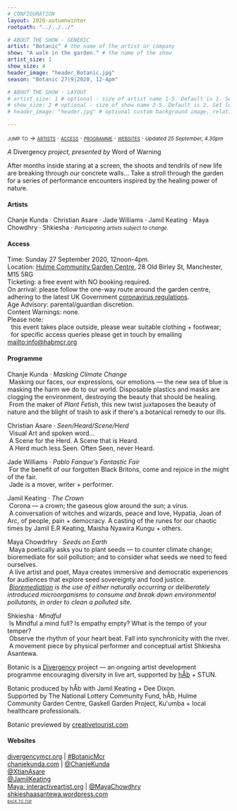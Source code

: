 ```yaml
---
# CONFIGURATION
layout: 2020-autumnwinter
rootpath: "../../../"

# ABOUT THE SHOW - GENERIC
artist: "Botanic" # the name of the artist or company
show: "A walk in the garden." # the name of the show
artist_size: 1
show_size: 4
header_image: "header_Botanic.jpg"  
season: "Botanic 27|9|2020, 12-4pm"

# ABOUT THE SHOW - LAYOUT
# artist_size: 1 # optional - size of artist name 1-5. Default is 1. Set longer names to lower values
# show_size: 2 # optional - size of show name 2-5. Default is 2. Set longer names to lower values
# header_image: "header.jpg" # optional custom background image, relative to current page

---
```

<span style='font-variant: small-caps'>jump to → [artists](/current/2020-autumnwinter/botanic/#artists) · [access](/current/2020-autumnwinter/botanic/#access) · [programme](/current/2020-autumnwinter/botanic/#programme) · [websites](/current/2020-autumnwinter/botanic/#websites)</span> · <small>*Updated 25 September, 4.30pm*</small>     
        
*A* Divergency *project, presented by* Word of Warning        
        
After months inside staring at a screen, the shoots and tendrils of new life are breaking through our concrete walls… Take a stroll through the garden for a series of performance encounters inspired by the healing power of nature.         
         
#### Artists       
Chanje Kunda · Christian Asare · Jade Williams · Jamil Keating · Maya Chowdhry · Shkiesha · <small>*Participating artists subject to change.*</small>        
        
#### Access            
Time: Sunday 27 September 2020, 12noon-4pm.<br>Location: <a href="http://hulmegardencentre.org.uk" target="_blank">Hulme Community Garden Centre</a>, 28 Old Birley St, Manchester, M15 5RG<br>Ticketing: a free event with NO booking required.<br>On arrival: please follow the one-way route around the garden centre, adhering to the latest UK Government <a href="http://www.gov.uk/coronavirus" target="_blank">coronavirus regulations</a>.<br>Age Advisory: parental/guardian discretion.<br>Content Warnings: none.<br>Please note:<br>&nbsp;&nbsp;this event takes place outside, please wear suitable clothing + footwear;<br>&nbsp;&nbsp;for specific access queries please get in touch by emailing <mailto:info@habmcr.org>         
          
#### Programme         
Chanje Kunda · *Masking Climate Change*<br>&nbsp;Masking our faces, our expressions, our emotions — the new sea of blue is masking the harm we do to our world. Disposable plastics and masks are clogging the environment, destroying the beauty that should be healing.<br>&nbsp;From the maker of *Plant Fetish*, this new twist juxtaposes the beauty of nature and the blight of trash to ask if there's a botanical remedy to our ills.        
        
Christian Asare · *Seen/Heard/Scene/Herd*<br>&nbsp;Visual Art and spoken word…<br>&nbsp;A Scene for the Herd. A Scene that is Heard.<br>&nbsp;A Herd much less Seen. Often Seen, never Heard.        
        
Jade Williams · *Pablo Fanque's Fantastic Fair*<br>&nbsp;For the benefit of our forgotten Black Britons, come and rejoice in the might of the fair.<br>&nbsp;Jade is a mover, writer + performer.        
        
Jamil Keating · *The Crown*<br>&nbsp;Corona — a crown; the gaseous glow around the sun; a virus.<br>&nbsp;A conversation of witches and wizards, peace and love, Hypatia, Joan of Arc, of people, pain + democracy. A casting of the runes for our chaotic times by Jamil E.R Keating, Maisha Nyawira Kungu + others.        
        
Maya Chowdrhry · *Seeds on Earth*<br>&nbsp;Maya poetically asks you to plant seeds — to counter climate change; bioremediate for soil pollution; and to consider what seeds we need to feed ourselves.<br>&nbsp;A live artist and poet, Maya creates immersive and democratic experiences for audiences that explore seed sovereignty and food justice.<br>&nbsp;*<a href="https://en.wikipedia.org/wiki/Bioremediation" target="_blank">Bioremediation</a> is the use of either naturally occurring or deliberately introduced microorganisms to consume and break down environmental pollutants, in order to clean a polluted site.*        
        
Shkiesha · *Mindful*<br>&nbsp;Is Mindful a mind full? Is empathy empty? What is the tempo of your temper?<br>&nbsp;Observe the rhythm of your heart beat. Fall into synchronicity with the river.<br>&nbsp;A movement piece by physical performer and conceptual artist Shkiesha Asantewa.        
         
Botanic is a <a href="http://divergencymcr.org" target="_blank">Divergency</a> project — an ongoing artist development programme encouraging diversity in live art, supported by [hÅb](/hab) + STUN.        
         
Botanic produced by hÅb with Jamil Keating + Dee Dixon.<br>Supported by The National Lottery Community Fund, hÅb, Hulme Community Garden Centre, Gaskell Garden Project, Ku'umba + local healthcare professionals.         
         
Botanic previewed by <a href="http://www.creativetourist.com/event/botanic-at-hulme-community-garden-centre" target="_blank">creativetourist.com</a>        
         
#### Websites         
<a href="http://divergencymcr.org" target="_blank">divergencymcr.org</a> | <a href="http://twitter.com/hashtag/BotanicMcr" target="_blank">#BotanicMcr</a><br><a href="http://chanjekunda.com" target="_blank">chanjekunda.com</a> | <a href="http://twitter.com/ChanjeKunda" target="_blank">@ChanjeKunda</a><br><a href="http://twitter.com/XtianAsare" target="_blank">@XtianAsare</a><br><a href="http://twitter.com/JamilKeating" target="_blank">@JamilKeating</a><br><a href="http://interactiveartist.org" target="_blank">Maya: interactiveartist.org</a> | <a href="http://twitter.com/MayaChowdhry" target="_blank">@MayaChowdhry</a><br><a href="http://shkieshaasantewa.wordpress.com" target="_blank">shkieshaasantewa.wordpress.com</a><br><small><span style='font-variant: small-caps'>[back to top](/current/2020-autumnwinter/botanic)</span></small>
